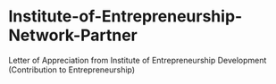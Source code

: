 # Institute-of-Entrepreneurship-Network-Partner
Letter of Appreciation from Institute of Entrepreneurship Development (Contribution to Entrepreneurship)
